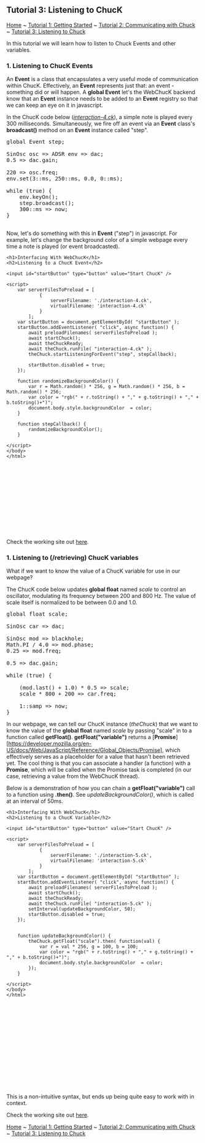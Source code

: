 <!-- 
	WebChucK Tutorials, by Mike Mulshine et al

	Praise be to Jack Atherton for making ChucK work on the web... As well as getting Ace to work as a miniAudicle like IDE. WOW.
	
	Praise be to Matt Wright for suggesting the use of pandoc = markdown to html converter, in which we can embed html/js as well.

	Praise of course to Ge Wang for writing ChucK. 

	<3 

	here we go...
-->

<!---
Include the ACE and ChucK stuff
-->

<head>
	<meta charset="utf-8">
  <meta http-equiv="Content-Type" content="text/html; charset=utf-8">
  <link rel="stylesheet" href="./css/editor.css">
</head>

<script type="text/javascript" src="./js/ace.js" charset="utf-8"></script>
<script type="text/javascript" src="./js/editor.js"></script>

## Tutorial 3: Listening to ChucK

[Home](./index.html) ~ [Tutorial 1: Getting Started](./tutorial-01.html) ~  [Tutorial 2: Communicating with Chuck](./tutorial-02.html) ~ [Tutorial 3: Listening to Chuck](./tutorial-03.html)

In this tutorial we will learn how to listen to Chuck Events and other variables.  

### 1. Listening to ChucK Events

An **Event** is a class that encapsulates a very useful mode of communication within ChucK. Effectively, an **Event** represents just that: an event - something did or will happen. A **global Event** let's the WebChucK backend know that an **Event** instance needs to be added to an **Event** registry so that we can keep an eye on it in javascript. 

In the ChucK code below ([*interaction-4.ck*](./examples/interaction-4.ck)), a simple note is played every 300 milliseconds. Simultaneously, we fire off an event via an **Event** class's **broadcast()** method on an **Event** instance called \"step\". 

<pre><div id="chuckEditor1">global Event step;

SinOsc osc => ADSR env => dac;
0.5 => dac.gain;

220 => osc.freq;
env.set(3::ms, 250::ms, 0.0, 0::ms);

while (true) {
    env.keyOn();
    step.broadcast();
    300::ms => now;
}

</div></pre>

Now, let's do something with this in **Event** (\"step\") in javascript. For example, let's change the background color of a simple webpage every time a note is played (or event broadcasted). 

<div id="htmlEditor1" style="height:725">
	<!DOCTYPE html>
	<html>
	<head>
	    <meta charset="utf-8">
	  <meta http-equiv="Content-Type" content="text/html; charset=utf-8">
	  <link rel="stylesheet" href="../css/editor.css">
	</head>
	<body>
	<script type="text/javascript" src="./js/webchuck_host.js"></script>

	<h1>Interfacing With WebChucK</h1>
	<h2>Listening to a ChucK Event</h2>

	<input id="startButton" type="button" value="Start ChucK" />

	<script>
		var serverFilesToPreload = [
		        {
		            serverFilename: './interaction-4.ck',
		            virtualFilename: 'interaction-4.ck'
		        }
		    ];
	    var startButton = document.getElementById( "startButton" );
	    startButton.addEventListener( "click", async function() {
	        await preloadFilenames( serverFilesToPreload );
	        await startChuck();
	        await theChuckReady;
	        await theChuck.runFile( "interaction-4.ck" );
	        theChuck.startListeningForEvent("step", stepCallback);

	        startButton.disabled = true;
	    });

	    function randomizeBackgroundColor() {
	        var r = Math.random() * 256, g = Math.random() * 256, b = Math.random() * 256;
	        var color = "rgb(" + r.toString() + "," + g.toString() + "," + b.toString()+")";
	        document.body.style.backgroundColor  = color;
	    }

	    function stepCallback() {
	        randomizeBackgroundColor();
	    }
	    
	</script>
	</body>
	</html>
</div>


Check the working site out [here](./examples/interaction-4.html).

### 1. Listening to (/retrieving) ChucK variables

What if we want to know the value of a ChucK variable for use in our webpage? 

The ChucK code below updates **global float** named *scale* to control an oscillator, modulating its frequency between 200 and 800 Hz. The value of scale itself is normalized to be between 0.0 and 1.0. 


<pre><div id="chuckEditor2">global float scale; 

SinOsc car => dac;

SinOsc mod => blackhole; 
Math.PI / 4.0 => mod.phase;
0.25 => mod.freq; 

0.5 => dac.gain;

while (true) {
    
    (mod.last() + 1.0) * 0.5 => scale;
    scale * 800 + 200 => car.freq;
    
    1::samp => now;
}
</div></pre>

In our webpage, we can tell our ChucK instance (*theChuck*) that we want to know the value of the **global float** named *scale* by passing "scale" in to a function called **getFloat()**. **getFloat(\"variable\")** returns a [**Promise**][https://developer.mozilla.org/en-US/docs/Web/JavaScript/Reference/Global_Objects/Promise], which effectively serves as a placeholder for a value that hasn't been retrieved yet. The cool thing is that you can associate a handler (a function) with a **Promise**, which will be called when the Promise task is completed (in our case, retrieving a value from the WebChucK thread). 

Below is a demonstration of how you can chain a **getFloat(\"variable\")** call to a function using **.then()**. See *updateBackgroundColor()*, which is called at an interval of 50ms.

<div id="htmlEditor2" style="height:725">
	<!DOCTYPE html>
	<html>
	<head>
	    <meta charset="utf-8">
	  <meta http-equiv="Content-Type" content="text/html; charset=utf-8">
	  <link rel="stylesheet" href="../css/editor.css">
	</head>
	<body>
	<script type="text/javascript" src="./js/webchuck_host.js"></script>

	<h1>Interfacing With WebChucK</h1>
	<h2>Listening to a ChucK Variable</h2>

	<input id="startButton" type="button" value="Start ChucK" />

	<script>
		var serverFilesToPreload = [
		        {
		            serverFilename: './interaction-5.ck',
		            virtualFilename: 'interaction-5.ck'
		        }
		    ];
	    var startButton = document.getElementById( "startButton" );
	    startButton.addEventListener( "click", async function() {
	        await preloadFilenames( serverFilesToPreload );
	        await startChuck();
	        await theChuckReady;
	        await theChuck.runFile( "interaction-5.ck" );
	        setInterval(updateBackgroundColor, 50);
	        startButton.disabled = true;
	    });


	    function updateBackgroundColor() {
	        theChuck.getFloat("scale").then( function(val) {
	            var r = val * 256, g = 100, b = 100;
	            var color = "rgb(" + r.toString() + "," + g.toString() + "," + b.toString()+")";
	            document.body.style.backgroundColor  = color;
	        });
	    }

	</script>
	</body>
	</html>
</div>

This is a non-intuitive syntax, but ends up being quite easy to work with in context. 


Check the working site out [here](./examples/interaction-5.html).

[Home](./index.html) ~ [Tutorial 1: Getting Started](./tutorial-01.html) ~  [Tutorial 2: Communicating with Chuck](./tutorial-02.html) ~ [Tutorial 3: Listening to Chuck](./tutorial-03.html)


<script>
	var htmlEditor1 = newHTMLEditor("htmlEditor1", true);
	var htmlEditor2 = newHTMLEditor("htmlEditor2", true);

	var chuckEditor1 = newChuckEditor("chuckEditor1", true);
	var chuckEditor2 = newChuckEditor("chuckEditor2", true);

</script>

